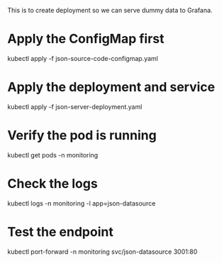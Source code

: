 This is to create deployment so we can serve dummy data to Grafana.

# Apply the ConfigMap first
kubectl apply -f json-source-code-configmap.yaml

# Apply the deployment and service
kubectl apply -f json-server-deployment.yaml

# Verify the pod is running
kubectl get pods -n monitoring

# Check the logs
kubectl logs -n monitoring -l app=json-datasource

# Test the endpoint
kubectl port-forward -n monitoring svc/json-datasource 3001:80